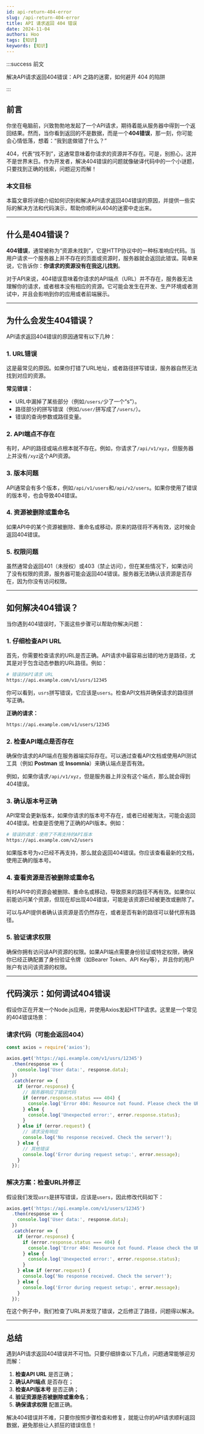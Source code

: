 ```yaml
---
id: api-return-404-error
slug: /api-return-404-error
title: API 请求返回 404 错误
date: 2024-11-04
authors: Hoo
tags: [知识]
keywords: [知识]
---
```


:::success 前文

解决API请求返回404错误：API 之路的迷雾，如何避开 404 的陷阱

::: 

## 前言

你坐在电脑前，兴致勃勃地发起了一个API请求，期待着能从服务器中得到一个返回结果。然而，当你看到返回的不是数据，而是一个**404错误**，那一刻，你可能会心情低落，想着：“我到底做错了什么？”

404，代表“找不到”，这通常意味着你请求的资源并不存在。可是，别担心，这并不是世界末日。作为开发者，解决404错误的问题就像破译代码中的一个小谜题，只要找到正确的线索，问题迎刃而解！

### 本文目标

本篇文章将详细介绍如何识别和解决API请求返回404错误的原因，并提供一些实际的解决方法和代码演示，帮助你顺利从404的迷雾中走出来。

------

## 什么是404错误？

**404错误**，通常被称为“资源未找到”，它是HTTP协议中的一种标准响应代码。当用户请求一个服务器上并不存在的页面或资源时，服务器就会返回此错误。简单来说，它告诉你：**你请求的资源没有在我这儿找到**。

对于API来说，404错误意味着你请求的API端点（URL）并不存在，服务器无法理解你的请求，或者根本没有相应的资源。它可能会发生在开发、生产环境或者测试中，并且会影响到你的应用或者前端展示。

------

## 为什么会发生404错误？

API请求返回404错误的原因通常有以下几种：

### 1. **URL错误**

这是最常见的原因。如果你打错了URL地址，或者路径拼写错误，服务器自然无法找到对应的资源。

**常见错误：**

- URL中漏掉了某些部分（例如`/users/`少了一个“s”）。
- 路径部分的拼写错误（例如`/user/`拼写成了`/users/`）。
- 错误的查询参数或路径变量。

### 2. **API端点不存在**

有时，API的路径或端点根本就不存在。例如，你请求了`/api/v1/xyz`，但服务器上并没有`/xyz`这个API资源。

### 3. **版本问题**

API通常会有多个版本，例如`/api/v1/users`和`/api/v2/users`。如果你使用了错误的版本号，也会导致404错误。

### 4. **资源被删除或重命名**

如果API中的某个资源被删除、重命名或移动，原来的路径将不再有效，这时候会返回404错误。

### 5. **权限问题**

虽然通常会返回401（未授权）或403（禁止访问），但在某些情况下，如果访问了没有权限的资源，服务器可能会返回404错误。服务器无法确认该资源是否存在，因为你没有访问权限。

------

## 如何解决404错误？

当你遇到404错误时，下面这些步骤可以帮助你解决问题：

### 1. **仔细检查API URL**

首先，你需要检查请求的URL是否正确。API请求中最容易出错的地方是路径，尤其是对于包含动态参数的URL路径。例如：

```bash
# 错误的API请求 URL
https://api.example.com/v1/usrs/12345
```

你可以看到，`usrs`拼写错误，它应该是`users`。检查API文档并确保请求的路径拼写正确。

**正确的请求：**

```bash
https://api.example.com/v1/users/12345
```

### 2. **检查API端点是否存在**

确保你请求的API端点在服务器端实际存在。可以通过查看API文档或使用API测试工具（例如 **Postman** 或 **Insomnia**）来确认端点是否有效。

例如，如果你请求`/api/v1/xyz`，但是服务器上并没有这个端点，那么就会得到404错误。

### 3. **确认版本号正确**

API常常会更新版本，如果你请求的版本号不存在，或者已经被淘汰，可能会返回404错误。检查是否使用了正确的API版本。例如：

```bash
# 错误的请求：使用了不再支持的API版本
https://api.example.com/v2/users
```

如果版本号为`v2`已经不再支持，那么就会返回404错误。你应该查看最新的文档，使用正确的版本号。

### 4. **查看资源是否被删除或重命名**

有时API中的资源会被删除、重命名或移动，导致原来的路径不再有效。如果你以前能访问某个资源，但现在却出现404错误，可能是该资源已经被更改或删除了。

可以与API提供者确认该资源是否仍然存在，或者是否有新的路径可以替代原有路径。

### 5. **验证请求权限**

确保你拥有访问该API资源的权限。如果API端点需要身份验证或特定权限，确保你已经正确配置了身份验证令牌（如Bearer Token、API Key等），并且你的用户账户有访问该资源的权限。

------

## 代码演示：如何调试404错误

假设你正在开发一个Node.js应用，并使用Axios发起HTTP请求。这里是一个常见的404错误场景：

### 请求代码（可能会返回404）

```js
const axios = require('axios');

axios.get('https://api.example.com/v1/usrs/12345')
  .then(response => {
    console.log('User data:', response.data);
  })
  .catch(error => {
    if (error.response) {
      // 服务器响应了错误代码
      if (error.response.status === 404) {
        console.log('Error 404: Resource not found. Please check the URL!');
      } else {
        console.log('Unexpected error:', error.response.status);
      }
    } else if (error.request) {
      // 请求没有响应
      console.log('No response received. Check the server!');
    } else {
      // 其他错误
      console.log('Error during request setup:', error.message);
    }
  });
```

### 解决方案：检查URL并修正

假设我们发现`usrs`是拼写错误，应该是`users`，因此修改代码如下：

```js
axios.get('https://api.example.com/v1/users/12345')
  .then(response => {
    console.log('User data:', response.data);
  })
  .catch(error => {
    if (error.response) {
      if (error.response.status === 404) {
        console.log('Error 404: Resource not found. Please check the URL!');
      } else {
        console.log('Unexpected error:', error.response.status);
      }
    } else if (error.request) {
      console.log('No response received. Check the server!');
    } else {
      console.log('Error during request setup:', error.message);
    }
  });
```

在这个例子中，我们检查了URL并发现了错误，之后修正了路径，问题得以解决。

------

## 总结

遇到API请求返回404错误并不可怕。只要仔细排查以下几点，问题通常能够迎刃而解：

1. **检查API URL** 是否正确；
2. **确认API端点** 是否存在；
3. **检查API版本号** 是否正确；
4. **验证资源是否被删除或重命名**；
5. **确保请求权限** 配置正确。

解决404错误并不难，只要你按照步骤检查和修复，就能让你的API请求顺利返回数据，避免那些让人抓狂的错误信息！